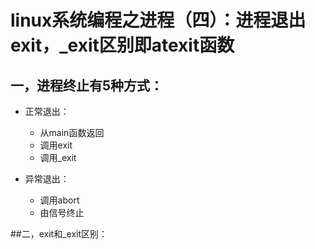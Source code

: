 # linux系统编程之进程（四）：进程退出exit，_exit区别即atexit函数


## 一，进程终止有5种方式：

- 正常退出：
    - 从main函数返回
    - 调用exit
    - 调用_exit


- 异常退出：
    - 调用abort
    - 由信号终止

##二，exit和_exit区别：


